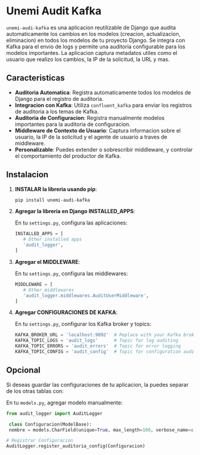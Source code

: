 # Unemi Audit Kafka

`unemi-audi-kafka` es una aplicacion reutilizable de Django que audita automaticamente los cambios en los modelos (creacion, actualizacion, eliminacion) en todos los modelos de tu proyecto Django. Se integra con Kafka para el envio de logs y permite una auditoria configurable para los modelos importantes. La aplicacion captura metadatos utiles como el usuario que realizo los cambios, la IP de la solicitud, la URL y mas.

## Caracteristicas

- **Auditoria Automatica**: Registra automaticamente todos los modelos de Django para el registro de auditoria.
- **Integracion con Kafka**: Utiliza `confluent_kafka` para enviar los registros de auditoria a los temas de Kafka.
- **Auditoria de Configuracion**: Registra manualmente modelos importantes para la auditoria de configuracion.
- **Middleware de Contexto de Usuario**: Captura informacion sobre el usuario, la IP de la solicitud y el agente de usuario a traves de middleware.
- **Personalizable**: Puedes extender o sobrescribir middleware, y controlar el comportamiento del productor de Kafka.

## Instalacion

1. **INSTALAR la libreria usando pip**:

   ```bash
   pip install unemi-audi-kafka
   
2. **Agregar la libreria en Django INSTALLED_APPS**:

    En tu `settings.py`, configura las aplicaciones:
    ```python
   INSTALLED_APPS = [
       # Other installed apps
       'audit_logger',
   ]

3. **Agregar el MIDDLEWARE**:

    En tu `settings.py`, configura las middlewares:
    ```python
   MIDDLEWARE = [
       # Other middlewares
       'audit_logger.middlewares.AuditUserMiddleware',
   ]

4. **Agregar CONFIGURACIONES DE KAFKA**:
    
    En tu `settings.py`, configurar los Kafka broker y topics:
    ```python
    KAFKA_BROKER_URL = 'localhost:9092'  # Replace with your Kafka broker URL
    KAFKA_TOPIC_LOGS = 'audit_logs'      # Topic for log auditing
    KAFKA_TOPIC_ERRORS = 'audit_errors'  # Topic for error logging
    KAFKA_TOPIC_CONFIG = 'audit_config'  # Topic for configuration auditing


## Opcional
Si deseas guardar las configuraciones de tu aplicacion, la puedes separar de los otras tablas con:

En tu `models.py`, agregar modelo manualmente:
   
   ```python
   from audit_logger import AuditLogger
   
    class Configuracion(ModelBase):
    nombre = models.CharField(unique=True, max_length=100, verbose_name=u'Nombre')
   
   # Registrar Configuracion
   AuditLogger.register_auditoria_config(Configuracion)